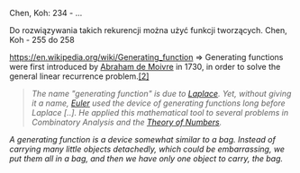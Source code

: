 Chen, Koh: 234 - ...

Do rozwiązywania takich rekurencji można użyć funkcji tworzących.
Chen, Koh - 255 do 258

https://en.wikipedia.org/wiki/Generating_function => Generating functions were first introduced by [Abraham de Moivre](https://en.wikipedia.org/wiki/Abraham_de_Moivre "Abraham de Moivre") in 1730, in order to solve the general linear recurrence problem.[[2]](https://en.wikipedia.org/wiki/Generating_function#cite_note-2)

> _The name "generating function" is due to [Laplace](https://en.wikipedia.org/wiki/Laplace "Laplace"). Yet, without giving it a name, [Euler](https://en.wikipedia.org/wiki/Euler "Euler") used the device of generating functions long before Laplace [..]. He applied this mathematical tool to several problems in Combinatory Analysis and the [Theory of Numbers](https://en.wikipedia.org/wiki/Number_theory "Number theory")._


_A generating function is a device somewhat similar to a bag. Instead of carrying many little objects detachedly, which could be embarrassing, we put them all in a bag, and then we have only one object to carry, the bag._